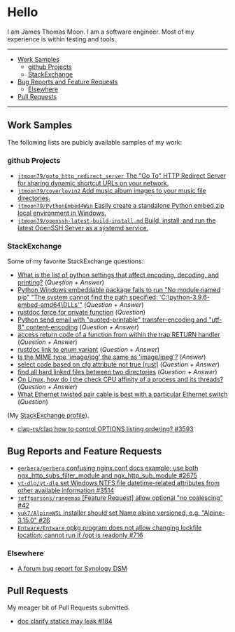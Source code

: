 <!-- omit in toc -->
# Hello

I am James Thomas Moon.
I am a software engineer.  Most of my experience is within testing and tools.

---

<!-- table of contents created by VS Code extension Markdown All In One -->

- [Work Samples](#work-samples)
  - [github Projects](#github-projects)
  - [StackExchange](#stackexchange)
- [Bug Reports and Feature Requests](#bug-reports-and-feature-requests)
  - [Elsewhere](#elsewhere)
- [Pull Requests](#pull-requests)

---

## Work Samples

The following lists are pubicly available samples of my work:

### github Projects

- [`jtmoon79/goto_http_redirect_server` The "Go To" HTTP Redirect Server for sharing dynamic shortcut URLs on your network.](https://github.com/jtmoon79/goto_http_redirect_server)
- [`jtmoon79/coverlovin2` Add music album images to your music file directories.](https://github.com/jtmoon79/coverlovin2)
- [`jtmoon79/PythonEmbed4Win` Easily create a standalone Python embed.zip local environment in Windows.](https://github.com/jtmoon79/PythonEmbed4Win)
- [`jtmoon79/openssh-latest-build-install.md` Build, install, and run the latest OpenSSH Server as a systemd service.](https://gist.github.com/jtmoon79/745e6df63dd14b9f2d17a662179e953a)

### StackExchange

Some of my favorite StackExchange questions:

- [What is the list of python settings that affect encoding, decoding, and printing?](https://stackoverflow.com/questions/54625182/) (_Question + Answer_)
- [Python Windows embeddable package fails to run "No module named pip" "The system cannot find the path specified: 'C:\\python-3.9.6-embed-amd64\\DLLs'"](https://stackoverflow.com/questions/68958635/python-windows-embeddable-package-fails-to-run-no-module-named-pip-the-system/68958636#68958636) (_Question + Answer_)
- [rustdoc force for private function](https://stackoverflow.com/questions/73316135/rustdoc-force-for-private-function) (_Question_)
- [Python send email with "quoted-printable" transfer-encoding and "utf-8" content-encoding](https://stackoverflow.com/questions/31714221/python-send-email-with-quoted-printable-transfer-encoding-and-utf-8-content) (_Question + Answer_)
- [access return code of a function from within the trap RETURN handler](https://stackoverflow.com/questions/32086595/access-return-code-of-a-function-from-within-the-trap-return-handler) (_Question + Answer_)
- [rustdoc link to enum variant](https://stackoverflow.com/questions/73316074/rustdoc-link-to-enum-variant/73316075#73316075) (_Question + Answer_)
- [Is the MIME type 'image/jpg' the same as 'image/jpeg'?](https://stackoverflow.com/questions/33692835/is-the-mime-type-image-jpg-the-same-as-image-jpeg/54488403#54488403) (_Answer_)
- [select code based on cfg attribute not true [rust]](https://stackoverflow.com/questions/71699737/select-code-based-on-cfg-attribute-not-true-rust/71699738#71699738) (_Question + Answer_)
- [find all hard linked files between two directories](https://unix.stackexchange.com/questions/275868/find-all-hard-linked-files-between-two-directories) (_Question + Answer_)
- [On Linux, how do I the check CPU affinity of a process and its threads?](https://serverfault.com/questions/462454/on-linux-how-do-i-the-check-cpu-affinity-of-a-process-and-its-threads/462455#462455) (_Question + Answer_)
- [What Ethernet twisted pair cable is best with a particular Ethernet switch](https://serverfault.com/questions/1089864/what-ethernet-twisted-pair-cable-is-best-with-a-particular-ethernet-switch) (_Question_)

(My [StackExchange profile](https://stackexchange.com/users/216253/jamesthomasmoon?tab=top)).

- [clap-rs/clap how to control OPTIONS listing ordering? #3593](https://github.com/clap-rs/clap/discussions/3593)

## Bug Reports and Feature Requests

- [`gerbera/gerbera` confusing nginx.conf docs example; use both ngx_http_subs_filter_module and ngx_http_sub_module #2675](https://github.com/gerbera/gerbera/issues/2675)
- [`yt-dlp/yt-dlp` set Windows NTFS file datetime-related attributes from other available information #3514](https://github.com/yt-dlp/yt-dlp/issues/3514)
- [`jeffparsons/rangemap` [Feature Request] allow optional "no coalescing" #42](https://github.com/jeffparsons/rangemap/issues/42)
- [`yuk7/AlpineWSL` installer should set Name alpine versioned, e.g. "Alpine-3.15.0" #26](https://github.com/yuk7/AlpineWSL/issues/26)
- [`Entware/Entware` opkg program does not allow changing lockfile location; cannot run if /opt is readonly #716](https://github.com/Entware/Entware/issues/716)

### Elsewhere

- [A forum bug report for Synology DSM](https://community.synology.com/enu/forum/1/post/155131)

## Pull Requests

My meager bit of Pull Requests submitted.

- [doc clarify statics may leak #184](https://github.com/Stebalien/tempfile/pull/184)
